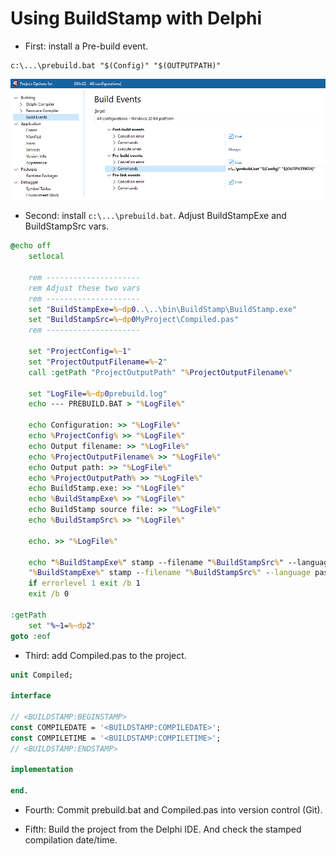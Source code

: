 # Using BuildStamp with Delphi

* First: install a Pre-build event.

```
c:\...\prebuild.bat "$(Config)" "$(OUTPUTPATH)"
```

![Screenshot](BuildEvents.png)

* Second: install ```c:\...\prebuild.bat```. Adjust BuildStampExe and BuildStampSrc vars.

```bat  
@echo off
    setlocal

    rem ---------------------
    rem Adjust these two vars
    rem ---------------------
    set "BuildStampExe=%~dp0..\..\bin\BuildStamp\BuildStamp.exe"
    set "BuildStampSrc=%~dp0MyProject\Compiled.pas"
    rem ---------------------
    
    set "ProjectConfig=%~1"
    set "ProjectOutputFilename=%~2"
    call :getPath "ProjectOutputPath" "%ProjectOutputFilename%" 
    
    set "LogFile=%~dp0prebuild.log"
    echo --- PREBUILD.BAT > "%LogFile%"
    
    echo Configuration: >> "%LogFile%"
    echo %ProjectConfig% >> "%LogFile%"
    echo Output filename: >> "%LogFile%"
    echo %ProjectOutputFilename% >> "%LogFile%"
    echo Output path: >> "%LogFile%"
    echo %ProjectOutputPath% >> "%LogFile%"
    echo BuildStamp.exe: >> "%LogFile%"
    echo %BuildStampExe% >> "%LogFile%"
    echo BuildStamp source file: >> "%LogFile%"
    echo %BuildStampSrc% >> "%LogFile%"
    
    echo. >> "%LogFile%"
    
    echo "%BuildStampExe%" stamp --filename "%BuildStampSrc%" --language pascal >> "%LogFile%"
    "%BuildStampExe%" stamp --filename "%BuildStampSrc%" --language pascal >> "%LogFile%" 2>&1
    if errorlevel 1 exit /b 1
    exit /b 0
    
:getPath
    set "%~1=%~dp2"
goto :eof

```

* Third: add Compiled.pas to the project.

```pas
unit Compiled;

interface

// <BUILDSTAMP:BEGINSTAMP>
const COMPILEDATE = '<BUILDSTAMP:COMPILEDATE>';
const COMPILETIME = '<BUILDSTAMP:COMPILETIME>';
// <BUILDSTAMP:ENDSTAMP> 

implementation

end.

```

* Fourth: Commit prebuild.bat and Compiled.pas into version control (Git).

* Fifth: Build the project from the Delphi IDE. And check the stamped compilation date/time.
